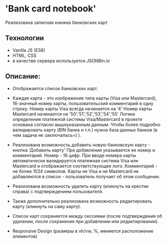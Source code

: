 # 'Bank card notebook'

Реализована записная книжка банковских карт

## Технологии

- Vanilla JS (ES6)
- HTML, CSS
- в качестве сервера используется JSONBin.io

## Описание:

- Отображается список банковских карт.

- Каждая карта - это изображение типа карты (Visa или Mastercard), 16-значный номер карты, пользовательский комментарий в одну строку.
  Номер карты Visa всегда начинается на '4'
  Номер карты Mastercard начинается на '50','51','52','53','54','55'
  Логика определения платежной системы Visa/Mastercard в проекте основана согласно вышеуказанным данным.
  Чтобы более подробно валидировать карту (BIN банка и т.п.) нужна база данных банков (в чем задача не заключалась=) ).

- Реализована возможность добавить новую банковскую карту - кнопка 'Добавить карту'
  При добавлении указывается ее номер и комментарий.
  Номер - 16 цифр.
  При вводе номера карты автоматически валидируется платежная система Visa или Mastercard и отображается соответствующее лого.
  Комментарий - не более 1024 символов.
  Карты не Visa и не Mastercard не добавляются в список - пользователь получает об этом сообщение.

- Реализована возможность удалить карту (кликнуть на крестик справа) с подтверждением пользователя.

- Также дополнительно реализована возможность редактировать карту (кликнуть на саму карту).

- Список карт сохраняется между сессиями
  (после подтверждения об удалении, после сохранения при добавлении или редактировании).

- Responsive Design (размеры в vh/vw, %, меняется расположение элементов)